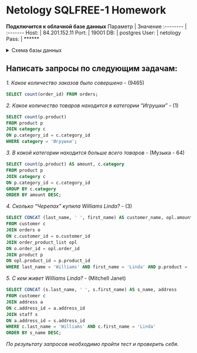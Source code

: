 # Netology SQLFREE-1 Homework

**Подключится к облачной базе данных**
Параметр | Значение 
:-------- | :-------
Host: | 84.201.152.11
Port: | 19001
DB: | postgres
User: | netology
Pass: | ******

<details>
  <summary>Схема базы данных</summary>

  ![Схема базы данных](NetologySQL-Diagram.png)
</details>

## Написать запросы по следующим задачам:
*1. Какое количество заказов было совершено* - (9465) 
```sql
SELECT count(order_id) FROM orders; 
```
*2. Какое количество товаров находится в категории “Игрушки”* - (1)
```sql
SELECT count(p.product)
FROM product p 
JOIN category c 
ON p.category_id = c.category_id
WHERE category = 'Игрушки';
```

*3. В какой категории находится больше всего товаров* -  (Музыка - 64)
```sql
SELECT count(p.product) AS amount, c.category
FROM product p 
JOIN category c 
ON p.category_id = c.category_id
GROUP BY c.category
ORDER BY amount DESC;
```
*4. Сколько “Черепах” купила Williams Linda?* - (3)
```sql
SELECT CONCAT (last_name, ' ', first_name) AS customer_name, opl.amount, p.product
FROM customer c 
JOIN orders o 
ON c.customer_id = o.customer_id 
JOIN order_product_list opl 
ON o.order_id = opl.order_id 
JOIN product p 
ON opl.product_id = p.product_id 
WHERE last_name = 'Williams' AND first_name = 'Linda' AND p.product = 'Черепаха';
```

*5. С кем живет Williams Linda?* - (Mitchell Janet)
```sql
SELECT CONCAT (s.last_name, ' ', s.first_name) AS s_name, address  
FROM customer c
JOIN address a
ON c.address_id = a.address_id 
JOIN staff s 
ON a.address_id = s.address_id 
WHERE c.last_name = 'Williams' AND c.first_name = 'Linda'
ORDER BY s_name DESC;
```
*По результату запросов необходимо пройти тест и проверить себя.*